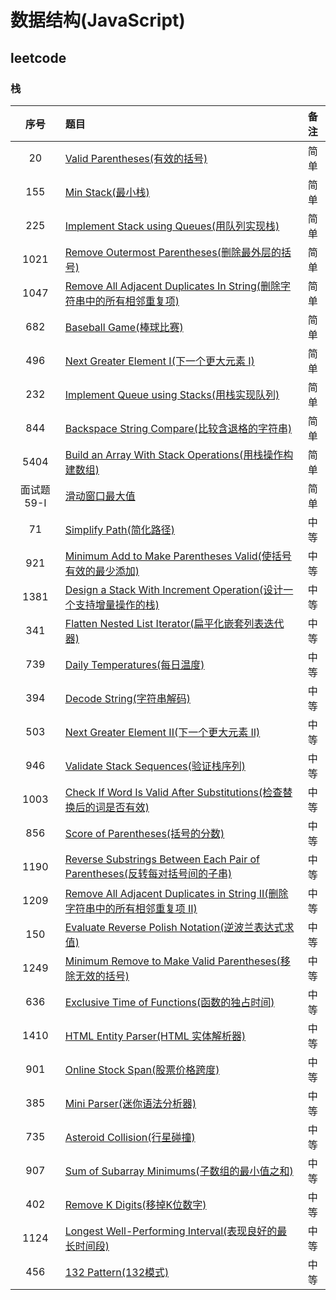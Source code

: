 # 数据结构(JavaScript)

## leetcode

### 栈

序号|题目|备注
:--:|:--|:--:
20|[Valid Parentheses(有效的括号)](./Stack/20/README.md)|简单
155|[Min Stack(最小栈)](./Stack/155/README.md)|简单
225|[Implement Stack using Queues(用队列实现栈)](./Stack/225/README.md)|简单
1021|[Remove Outermost Parentheses(删除最外层的括号)](./Stack/1021/README.md)|简单
1047|[Remove All Adjacent Duplicates In String(删除字符串中的所有相邻重复项)](./Stack/1047/README.md)|简单
682|[Baseball Game(棒球比赛)](./Stack/682/README.md)|简单
496|[Next Greater Element I(下一个更大元素 I)](./Stack/496/README.md)|简单
232|[Implement Queue using Stacks(用栈实现队列)](./Stack/232/README.md)|简单
844|[Backspace String Compare(比较含退格的字符串)](./Stack/844/README.md)|简单
5404|[Build an Array With Stack Operations(用栈操作构建数组)](./Stack/5404/README.md)|简单
面试题59-I|[滑动窗口最大值](./Stack/59-I/README.md)|简单
71|[Simplify Path(简化路径)](./Stack/71/README.md)|中等
921|[Minimum Add to Make Parentheses Valid(使括号有效的最少添加)](./Stack/921/README.md)|中等
1381|[Design a Stack With Increment Operation(设计一个支持增量操作的栈)](./Stack/1381/README.md)|中等
341|[Flatten Nested List Iterator(扁平化嵌套列表迭代器)](./Stack/341/README.md)|中等
739|[Daily Temperatures(每日温度)](./Stack/739/README.md)|中等
394|[Decode String(字符串解码)](./Stack/394/README.md)|中等
503|[Next Greater Element II(下一个更大元素 II)](./Stack/503/README.md)|中等
946|[Validate Stack Sequences(验证栈序列)](./Stack/946/README.md)|中等
1003|[Check If Word Is Valid After Substitutions(检查替换后的词是否有效)](./Stack/1003/README.md)|中等
856|[Score of Parentheses(括号的分数)](./Stack/856/README.md)|中等
1190|[Reverse Substrings Between Each Pair of Parentheses(反转每对括号间的子串)](./Stack/1190/README.md)|中等
1209|[Remove All Adjacent Duplicates in String II(删除字符串中的所有相邻重复项 II)](./Stack/1209/README.md)|中等
150|[Evaluate Reverse Polish Notation(逆波兰表达式求值)](./Stack/150/README.md)|中等
1249|[Minimum Remove to Make Valid Parentheses(移除无效的括号)](./Stack/1249/README.md)|中等
636|[Exclusive Time of Functions(函数的独占时间)](./Stack/636/README.md)|中等
1410|[HTML Entity Parser(HTML 实体解析器)](./Stack/1410/README.md)|中等
901|[Online Stock Span(股票价格跨度)](./Stack/901/README.md)|中等
385|[Mini Parser(迷你语法分析器)](./Stack/385/README.md)|中等
735|[Asteroid Collision(行星碰撞)](./Stack/735/README.md)|中等
907|[Sum of Subarray Minimums(子数组的最小值之和)](./Stack/907/README.md)|中等
402|[Remove K Digits(移掉K位数字)](./Stack/402/README.md)|中等
1124|[Longest Well-Performing Interval(表现良好的最长时间段)](./Stack/1124/README.md)|中等
456|[132 Pattern(132模式)](./Stack/132/README.md)|中等